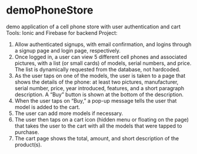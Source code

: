 # demoPhoneStore
demo application of a cell phone store with user authentication and cart
Tools: Ionic and Firebase for backend
Project:
1. Allow authenticated signups, with email confirmation, and logins through a signup
page and login page, respectively.
2. Once logged in, a user can view 5 different cell phones and associated pictures, with a
list (or small cards) of models, serial numbers, and price. The list is dynamically
requested from the database, not hardcoded.
3. As the user taps on one of the models, the user is taken to a page that shows the
details of the phone: at least two pictures, manufacturer, serial number, price, year
introduced, features, and a short paragraph description. A “Buy” button is shown at
the bottom of the description.
4. When the user taps on “Buy,” a pop-up message tells the user that model is added to
the cart.
5. The user can add more models if necessary.
6. The user then taps on a cart icon (hidden menu or floating on the page) that takes the
user to the cart with all the models that were tapped to purchase.
7. The cart page shows the total, amount, and short description of the product(s).
